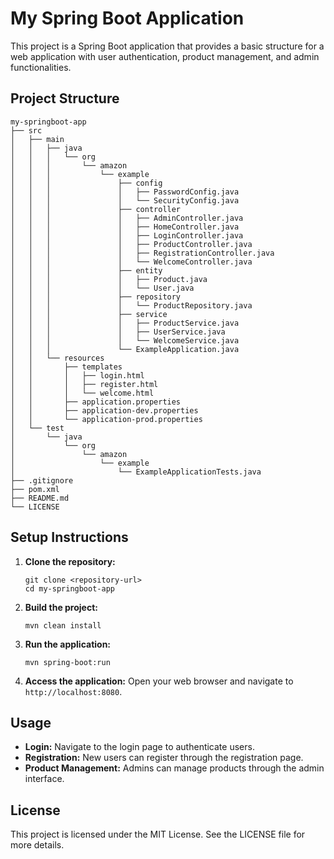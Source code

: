 # My Spring Boot Application

This project is a Spring Boot application that provides a basic structure for a web application with user authentication, product management, and admin functionalities.

## Project Structure

```
my-springboot-app
├── src
│   ├── main
│   │   ├── java
│   │   │   └── org
│   │   │       └── amazon
│   │   │           └── example
│   │   │               ├── config
│   │   │               │   ├── PasswordConfig.java
│   │   │               │   └── SecurityConfig.java
│   │   │               ├── controller
│   │   │               │   ├── AdminController.java
│   │   │               │   ├── HomeController.java
│   │   │               │   ├── LoginController.java
│   │   │               │   ├── ProductController.java
│   │   │               │   ├── RegistrationController.java
│   │   │               │   └── WelcomeController.java
│   │   │               ├── entity
│   │   │               │   ├── Product.java
│   │   │               │   └── User.java
│   │   │               ├── repository
│   │   │               │   └── ProductRepository.java
│   │   │               ├── service
│   │   │               │   ├── ProductService.java
│   │   │               │   ├── UserService.java
│   │   │               │   └── WelcomeService.java
│   │   │               └── ExampleApplication.java
│   │   └── resources
│   │       ├── templates
│   │       │   ├── login.html
│   │       │   ├── register.html
│   │       │   └── welcome.html
│   │       ├── application.properties
│   │       ├── application-dev.properties
│   │       └── application-prod.properties
│   └── test
│       └── java
│           └── org
│               └── amazon
│                   └── example
│                       └── ExampleApplicationTests.java
├── .gitignore
├── pom.xml
├── README.md
└── LICENSE
```

## Setup Instructions

1. **Clone the repository:**
   ```
   git clone <repository-url>
   cd my-springboot-app
   ```

2. **Build the project:**
   ```
   mvn clean install
   ```

3. **Run the application:**
   ```
   mvn spring-boot:run
   ```

4. **Access the application:**
   Open your web browser and navigate to `http://localhost:8080`.

## Usage

- **Login:** Navigate to the login page to authenticate users.
- **Registration:** New users can register through the registration page.
- **Product Management:** Admins can manage products through the admin interface.

## License

This project is licensed under the MIT License. See the LICENSE file for more details.